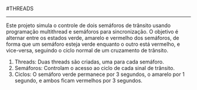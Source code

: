 #THREADS
***
Este projeto simula o controle de dois semáforos de trânsito usando programação multithread e semáforos para sincronização.
O objetivo é alternar entre os estados verde, amarelo e vermelho dos semáforos, de forma que um semáforo esteja verde enquanto o outro está vermelho, e vice-versa, seguindo o ciclo normal de um cruzamento de trânsito.
1. Threads: Duas threads são criadas, uma para cada semáforo.
2. Semáforos: Controlam o acesso ao ciclo de cada sinal de trânsito.
3. Ciclos: O semáforo verde permanece por 3 segundos, o amarelo por 1 segundo, e ambos ficam vermelhos por 3 segundos.

